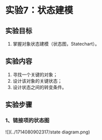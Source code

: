 # 实验7：状态建模

## 实验目标

1. 掌握对象状态建模（状态图，Statechart）。

## 实验内容

1. 寻找一个关键的对象；
2. 设计该对象的关键状态；
3. 设计状态之间的转变条件。

## 实验步骤

### 1、链接项的状态图

![](../1714080902317/state diagram.png)

